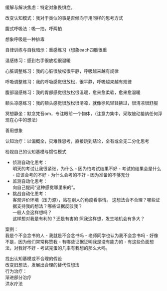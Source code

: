 缓解与解决焦虑：特定对象畏惧症。 
  
改变认知模式：我对于类似的事是否倾向于用同样的思考方式  
  
腹式呼吸法：吸一拍，呼两拍  
  
想象呼吸是一种排毒  
  
自律训练与自我暗示：重感练习（想象each四肢很重  
  
温感练习：感到右手很放松很温暖  
  
心脏调整练习：我的心脏很放松很平静，呼吸越来越有规律  
  
呼吸调整练习：我的呼吸感觉很放松，很平静，呼吸越来越有规律  
  
腹部温感练习：我的胃部感觉很放松很温暖，愈来愈柔软，愈来愈温暖  
  
额头凉感练习：我的额头感觉很放松很清凉，就像徐风轻轻拂过，很清凉很舒服  
  
冥想静坐：默念梵音om，专注眼前一个物体，（注意力集中，采取被动接纳任何浮现在心中的想法）  
  
善用想象  
  
认知治疗：以偏概全，灾难性思考，直接跳到结论，全有或全无二分化思考  
  
检视自己的认知基模与惯性模式  
  
* 侦测自动化思考：  
明天的考试让我很紧张，为什么 - 因为怕考试结果不好 - 考试的结果会是什么 - 应该会考的不好 - 为什么会考的不好 - 因为准备的不够充分  
* 监测自动化思考：  
向自己提问“这种感觉哪里来的”。
* 挑战自动化思考：  
客观评价环境（压力源），站在别人的角度看事情。 
这想法合不合理？哪些证据支持我的想法？哪些证据反驳我？  
一般人会这样想吗？  
这样想对我是有利的？还是有害的
照我这样想，发生地机会有多大？

案例：  
我是个不会念书的人 - 我就是不会念书吗 - 老师同学也认为我不会念书吗 - 好像不是，因为他们常常称赞我 - 有哪些证据证明我是没有能力的 - 有这些负面想法，对我好不好 - 考试完蛋的几率有我想的那么大吗。

找出认知基模或不合理的假设  
改变旧想法，发展出合理的替代性想法  
行为治疗：  
渐进部分治疗  
洪水疗法  


